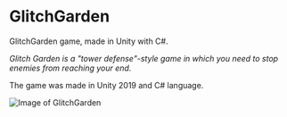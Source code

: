 # GlitchGarden
GlitchGarden game, made in Unity with C#.

*Glitch Garden is a "tower defense"-style game in which you need to stop enemies from reaching your end.*

The game was made in Unity 2019 and C# language.

![Image of GlitchGarden](https://i.ibb.co/KL0G84c/Glitch-Garden.png)
